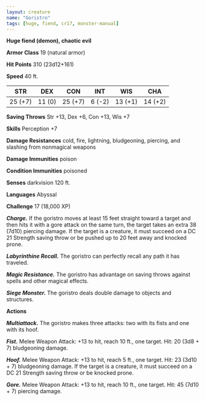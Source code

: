 ```yaml
---
layout: creature
name: "Goristro"
tags: [huge, fiend, cr17, monster-manual]
---
```


**Huge fiend (demon), chaotic evil**

**Armor Class** 19 (natural armor)

**Hit Points** 310 (23d12+161)

**Speed** 40 ft.

|   STR   |   DEX   |   CON   |   INT   |   WIS   |   CHA   |
|:-----:|:-----:|:-----:|:-----:|:-----:|:-----:|
| 25 (+7) | 11 (0) | 25 (+7) | 6 (-2) | 13 (+1) | 14 (+2) |

**Saving Throws** Str +13, Dex +6, Con +13, Wis +7

**Skills** Perception +7

**Damage Resistances** cold, fire, lightning, bludgeoning, piercing, and slashing from nonmagical weapons

**Damage Immunities** poison

**Condition Immunities** poisoned

**Senses** darkvision 120 ft.

**Languages** Abyssal

**Challenge** 17 (18,000 XP)

***Charge.*** If the goristro moves at least 15 feet straight toward a target and then hits it with a gore attack on the same turn, the target takes an extra 38 (7d10) piercing damage. If the target is a creature, it must succeed on a DC 21 Strength saving throw or be pushed up to 20 feet away and knocked prone.

***Labyrinthine Recall.*** The goristro can perfectly recall any path it has traveled.

***Magic Resistance.*** The goristro has advantage on saving throws against spells and other magical effects.

***Siege Monster.*** The goristro deals double damage to objects and structures.

**Actions**

***Multiattack.*** The goristro makes three attacks: two with its fists and one with its hoof.

***Fist.*** Melee Weapon Attack: +13 to hit, reach 10 ft., one target. Hit: 20 (3d8 + 7) bludgeoning damage.

***Hoof.*** Melee Weapon Attack: +13 to hit, reach 5 ft., one target. Hit: 23 (3d10 + 7) bludgeoning damage. If the target is a creature, it must succeed on a DC 21 Strength saving throw or be knocked prone.

***Gore.*** Melee Weapon Attack: +13 to hit, reach 10 ft., one target. Hit: 45 (7d10 + 7) piercing damage.

